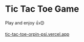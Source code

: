 # Tic Tac Toe Game
Play and enjoy 👍😊

[tic-tac-toe-orpin-psi.vercel.app](https://tic-tac-toe-orpin-psi.vercel.app/)

